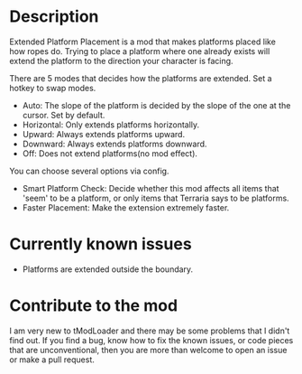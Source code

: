 # Description
Extended Platform Placement is a mod that makes platforms placed like how ropes do. Trying to place a platform where one already exists will extend the platform to the direction your character is facing.

There are 5 modes that decides how the platforms are extended. Set a hotkey to swap modes.
- Auto: The slope of the platform is decided by the slope of the one at the cursor. Set by default.
- Horizontal: Only extends platforms horizontally.
- Upward: Always extends platforms upward.
- Downward: Always extends platforms downward.
- Off: Does not extend platforms(no mod effect).

You can choose several options via config.
- Smart Platform Check: Decide whether this mod affects all items that 'seem' to be a platform, or only items that Terraria says to be platforms.
- Faster Placement: Make the extension extremely faster. 

# Currently known issues
- Platforms are extended outside the boundary.

# Contribute to the mod
I am very new to tModLoader and there may be some problems that I didn't find out.
If you find a bug, know how to fix the known issues, or code pieces that are unconventional, then you are more than welcome to open an issue or make a pull request.